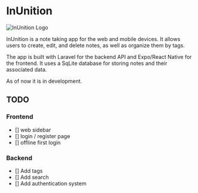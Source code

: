 # InUnition

![InUnition Logo](fontend/assets/LightLogoFull.png)

InUnition is a note taking app for the web and mobile devices. It allows users to create, edit, and delete notes, as well as organize them by tags.

The app is built with Laravel for the backend API and Expo/React Native for the frontend. It uses a SqLite database for storing notes and their associated data.

As of now it is in development.

## TODO

### Frontend

- [] web sidebar
- [] login / register page
- [] offline first login


### Backend
- [] Add tags
- [] Add search
- [] Add authentication system